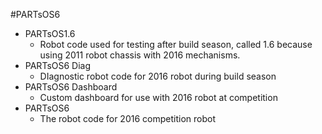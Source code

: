 #PARTsOS6
- PARTsOS1.6
  - Robot code used for testing after build season, called 1.6 because using 2011 robot chassis with 2016 mechanisms.
- PARTsOS6 Diag
  - DIagnostic robot code for 2016 robot during build season
- PARTsOS6 Dashboard
  - Custom dashboard for use with 2016 robot at competition
- PARTsOS6
  - The robot code for 2016 competition robot
